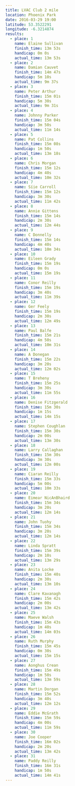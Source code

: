```yaml
---
title: LVAC Club 2 mile
location: Phoenix Park
date: 2016-03-29 19:00
latitude: 53.3522291
longitude: -6.3214874
results:
  - place: 1
    name: Elaine Sullivan
    finish_time: 13m 53s
    handicap: 0m 0s
    actual_time: 13m 53s
  - place: 2
    name: Damian Cauvet
    finish_time: 14m 47s
    handicap: 5m 10s
    actual_time: 9m 37s
  - place: 3
    name: Peter Arthur
    finish_time: 15m 01s
    handicap: 5m 30s
    actual_time: 9m 31s
  - place: 4
    name: Johnny Parker
    finish_time: 15m 04s
    handicap: 3m 50s
    actual_time: 11m 14s
  - place: 5
    name: Pat Collins
    finish_time: 15m 08s
    handicap: 1m 50s
    actual_time: 13m 18s
  - place: 6
    name: Chris Morgan
    finish_time: 15m 12s
    handicap: 4m 40s
    actual_time: 10m 32s
  - place: 7
    name: Síie Carroll
    finish_time: 15m 12s
    handicap: 3m 30s
    actual_time: 11m 42s
  - place: 8
    name: Annie Gittens
    finish_time: 15m 14s
    handicap: 2m 30s
    actual_time: 12m 44s
  - place: 9
    name: C Donnelly
    finish_time: 15m 14s
    handicap: 4m 40s
    actual_time: 10m 34s
  - place: 10
    name: Eileen Grady
    finish_time: 15m 19s
    handicap: 0m 0s
    actual_time: 15m 19s
  - place: 11
    name: Conor Reilly
    finish_time: 15m 19s
    handicap: 3m 40s
    actual_time: 11m 39s
  - place: 12
    name: Ger Feely
    finish_time: 15m 19s
    handicap: 2m 30s
    actual_time: 12m 49s
  - place: 13
    name: Paul Balfe
    finish_time: 15m 21s
    handicap: 4m 50s
    actual_time: 10m 31s
  - place: 14
    name: A Donegan
    finish_time: 15m 22s
    handicap: 3m 20s
    actual_time: 12m 02s
  - place: 15
    name: T Breheny
    finish_time: 15m 25s
    handicap: 3m 30s
    actual_time: 11m 55s
  - place: 16
    name: Denise Fitzgerald
    finish_time: 15m 30s
    handicap: 1m 15s
    actual_time: 14m 15s
  - place: 17
    name: Stephen Coughlan
    finish_time: 15m 30s
    handicap: 2m 00s
    actual_time: 13m 30s
  - place: 18
    name: Larry Callaghan
    finish_time: 15m 30s
    handicap: 3m 30s
    actual_time: 12m 00s
  - place: 19
    name: Ciaran Reilly
    finish_time: 15m 33s
    handicap: 5m 00s
    actual_time: 10m 33s
  - place: 20
    name: Eimear NicAnBhaird
    finish_time: 15m 34s
    handicap: 3m 20s
    actual_time: 12m 14s
  - place: 21
    name: John Tuohy
    finish_time: 15m 34s
    handicap: 3m 20s
    actual_time: 12m 14s
  - place: 22
    name: Linda Spratt
    finish_time: 15m 39s
    handicap: 2m 10s
    actual_time: 13m 29s
  - place: 23
    name: Anita Locke
    finish_time: 15m 40s
    handicap: 2m 30s
    actual_time: 13m 10s
  - place: 24
    name: Clare Kavanagh
    finish_time: 15m 42s
    handicap: 2m 00s
    actual_time: 13m 42s
  - place: 25
    name: Maeve Walsh
    finish_time: 15m 43s
    handicap: 1m 40s
    actual_time: 14m 03s
  - place: 26
    name: Ruth Murphy
    finish_time: 15m 45s
    handicap: 0m 30s
    actual_time: 15m 15s
  - place: 27
    name: Aonghus Crean
    finish_time: 15m 49s
    handicap: 1m 50s
    actual_time: 13m 59s
  - place: 28
    name: Martin Dorgan
    finish_time: 15m 52s
    handicap: 3m 40s
    actual_time: 12m 12s
  - place: 29
    name: Eddie McGrath
    finish_time: 15m 59s
    handicap: 4m 00s
    actual_time: 11m 59s
  - place: 30
    name: Joe Cooper
    finish_time: 16m 02s
    handicap: 2m 20s
    actual_time: 13m 42s
  - place: 31
    name: Paddy Reilly
    finish_time: 16m 31s
    handicap: 1m 50s
    actual_time: 14m 41s
---
```

